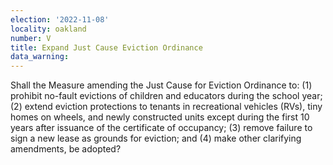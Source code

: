 ```yaml
---
election: '2022-11-08'
locality: oakland
number: V
title: Expand Just Cause Eviction Ordinance
data_warning: 
---
```

Shall the Measure amending the Just Cause for Eviction Ordinance to: (1) prohibit no-fault evictions of children and educators during the school year; (2) extend eviction protections to tenants in recreational vehicles (RVs), tiny homes on wheels, and newly constructed units except during the first 10 years after issuance of the certificate of occupancy; (3) remove failure to sign a new lease as grounds for eviction; and (4) make other clarifying amendments, be adopted?
